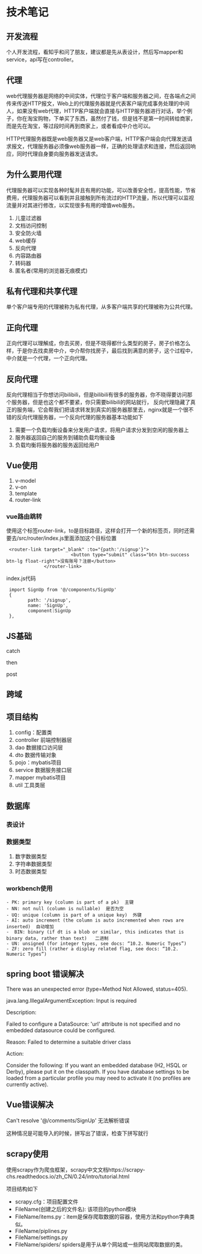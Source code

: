 # 技术笔记

## 开发流程

个人开发流程，看知乎和问了朋友，建议都是先从表设计，然后写mapper和service，api写在controller。

## 代理

web代理服务器是网络的中间实体，代理位于客户端和服务器之间，在各端点之间传来传送HTTP报文，Web上的代理服务器就是代表客户端完成事务处理的中间人，如果没有web代理，HTTP客户端就会直接与HTTP服务器进行对话，举个例子，你在淘宝购物，下单买了东西，虽然付了钱，但是钱不是第一时间转给商家，而是先在淘宝，等过段时间再到商家上，或者看成中介也可以。

HTTP代理服务器既是web服务器又是web客户端，HTTP客户端会向代理发送请求报文，代理服务器必须像web服务器一样，正确的处理请求和连接，然后返回响应，同时代理自身要向服务器发送请求。

## 为什么要用代理

代理服务器可以实现各种时髦并且有用的功能，可以改善安全性，提高性能，节省费用，代理服务器可以看到并且接触到所有流过的HTTP流量，所以代理可以监视流量并对其进行修改，以实现很多有用的增值web服务。

1. 儿童过滤器
2. 文档访问控制
3. 安全防火墙
4. web缓存
5. 反向代理
6. 内容路由器
7. 转码器
8. 匿名者(常用的浏览器无痕模式)

## 私有代理和共享代理

单个客户端专用的代理被称为私有代理，从多客户端共享的代理被称为公共代理。

## 正向代理

正向代理可以理解成，你去买房，但是不晓得都什么类型的房子，房子价格怎么样，于是你去找卖房中介，中介帮你找房子，最后找到满意的房子，这个过程中，中介就是一个代理，一个正向代理。

## 反向代理

反向代理相当于你想访问bilibili，但是bilibili有很多的服务器，你不晓得要访问那个服务器，但是也这个都不要紧，你只需要bilibili的网站就行， 反向代理隐藏了真正的服务端，它会帮我们把请求转发到真实的服务器那里去，nginx就是一个很不错的反向代理服务器，一个反向代理的服务器基本功能如下

1. 需要一个负载均衡设备来分发用户请求，将用户请求分发到空闲的服务器上
2. 服务器返回自己的服务到辅助负载均衡设备
3. 负载均衡将服务器的服务返回给用户

## Vue使用

1. v-model
2. v-on
3. template
4. router-link

### vue路由跳转

使用这个标签router-link，to是目标路径，这样会打开一个新的标签页，同时还需要去/src/router/index.js里面添加这个目标位置

```vue
 <router-link target="_blank" :to="{path:'/signup'}">
                        <button type="submit" class="btn btn-success btn-lg float-right">没有账号？注册</button>
              </router-link>
```

index.js代码

```vue
 import SignUp from '@/components/SignUp'
 {
        path: '/signup',
        name: 'SignUp',
        component:SignUp
 },
```

## JS基础

catch

then

post

## 跨域

## 项目结构

1. config：配置类
2. controller 前端控制器层
3. dao 数据接口访问层
4. dto 数据传输对象
5. pojo：mybatis项目
6. service 数据服务接口层
7. mapper mybatis项目
8. util 工具类层

## 数据库

### 表设计

### 数据类型

1. 数字数据类型
2. 字符串数据类型
3. 时态数据类型

### workbench使用

```
- PK: primary key (column is part of a pk)  主键
- NN: not null (column is nullable)  是否为空
- UQ: unique (column is part of a unique key)  外键
- AI: auto increment (the column is auto incremented when rows are inserted)  自动增加
-  BIN: binary (if dt is a blob or similar, this indicates that is binary data, rather than text)   二进制
- UN: unsigned (for integer types, see docs: “10.2. Numeric Types”)
- ZF: zero fill (rather a display related flag, see docs: “10.2. Numeric Types”)
```

## spring boot 错误解决

There was an unexpected error (type=Method Not Allowed, status=405).

java.lang.IllegalArgumentException: Input is required



Description:

Failed to configure a DataSource: 'url' attribute is not specified and no embedded datasource could be configured.

Reason: Failed to determine a suitable driver class


Action:

Consider the following:
	If you want an embedded database (H2, HSQL or Derby), please put it on the classpath.
	If you have database settings to be loaded from a particular profile you may need to activate it (no profiles are currently active).



## Vue错误解决

Can't resolve '@/comments/SignUp' 无法解析错误

这种情况是可能导入的时候，拼写出了错误，检查下拼写就行

## scrapy使用

使用scrapy作为爬虫框架，scrapy中文文档https://scrapy-chs.readthedocs.io/zh_CN/0.24/intro/tutorial.html

项目结构如下

- scrapy.cfg：项目配置文件
- FileName(创建之后的文件名): 该项目的python模块
- FileName/items.py：item是保存爬取数据的容器，使用方法和python字典类似。
- FileName/piplines.py
- FileName/settings.py
- FileName/spiders/ spiders是用于从单个网站或一些网站爬取数据的类。